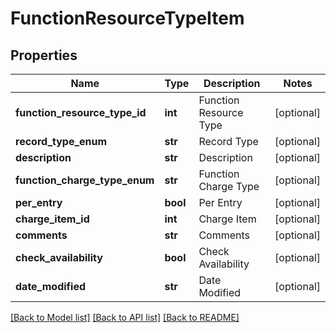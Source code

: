 # FunctionResourceTypeItem

## Properties
Name | Type | Description | Notes
------------ | ------------- | ------------- | -------------
**function_resource_type_id** | **int** | Function Resource Type | [optional] 
**record_type_enum** | **str** | Record Type | [optional] 
**description** | **str** | Description | [optional] 
**function_charge_type_enum** | **str** | Function Charge Type | [optional] 
**per_entry** | **bool** | Per Entry | [optional] 
**charge_item_id** | **int** | Charge Item | [optional] 
**comments** | **str** | Comments | [optional] 
**check_availability** | **bool** | Check Availability | [optional] 
**date_modified** | **str** | Date Modified | [optional] 

[[Back to Model list]](../README.md#documentation-for-models) [[Back to API list]](../README.md#documentation-for-api-endpoints) [[Back to README]](../README.md)


